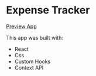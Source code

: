 <h1>Expense Tracker</h1>

<a href="https://youthful-morse-56afae.netlify.app/">Preview App</a>


This app was built with:
<ul>
  <li>React</li>
  <li>Css</li>
  <li>Custom Hooks</li>
  <li>Context API</li>
  </ul>
